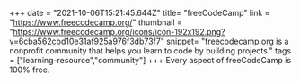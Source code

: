 +++
date = "2021-10-06T15:21:45.644Z"
title= "freeCodeCamp"
link = "https://www.freecodecamp.org/"
thumbnail = "https://www.freecodecamp.org/icons/icon-192x192.png?v=6cba562cbd10e31af925a976f3db73f7"
snippet= "freecodecamp.org is a nonprofit community that helps you learn to code by building projects."
tags = ["learning-resource","community"]
+++
Every aspect of freeCodeCamp is 100% free.
